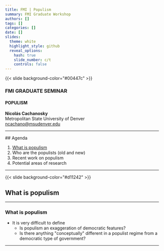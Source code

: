 ```yaml
---
title: FMI | Populism
summary: FMI Graduate Workshop
authors: []
tags: []
categories: []
date: []
slides:
  theme: white
  highlight_style: github
  reveal_options:
    hash: true
    slide_number: c/t
    controls: false
--- 
```



<!--  =============================================================================  -->
<!-- COVER SLIDE -->

{{< slide background-color="#00447c" >}}

### FMI GRADUATE SEMINAR

#### POPULISM


**Nicolás Cachanosky**  
Metropolitan State University of Denver  
ncachano@msudenver.edu

---
<!-- SLIDE 1 -->
<div class="text"><p data-markdown>
## Agenda

1. [What is populism](#/2)
2. Who are the populists (old and new)
3. Recent work on populism
4. Potential areas of research
</p></div>

---
<!--  =============================================================================  -->
<!-- SLIDE 2 -->
{{< slide background-color="#d11242" >}}

## What is populism

---

<!-- SLIDE 3 -->

<div class="text"><p data-markdown>

### What is populism

* It is very difficult to define
  * Is populism an exaggeration of democratic features?
  * Is there anything "conceptually" different in a populist regime from a democratic type of government?
</p></div>

---


